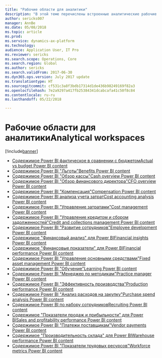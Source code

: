 ```yaml
---
title: "Рабочие области для аналитики"
description: "В этой теме перечислены встроенные аналитические рабочие пространства, которые доступны и указывают на ресурсы, где можно получить дополнительную информацию о них."
author: sericks007
manager: AnnBe
ms.date: 05/08/2018
ms.topic: article
ms.prod: 
ms.service: dynamics-ax-platform
ms.technology: 
audience: Application User, IT Pro
ms.reviewer: sericks
ms.search.scope: Operations, Core
ms.search.region: Global
ms.author: sericks
ms.search.validFrom: 2017-06-30
ms.dyn365.ops.version: July 2017 update
ms.translationtype: HT
ms.sourcegitcommit: cf531c3a8f3bdb17314d1de436b98249169f82a3
ms.openlocfilehash: 7e2a9297a417fb25384341dcabcafa41c50f8c84
ms.contentlocale: ru-ru
ms.lasthandoff: 05/22/2018

---
```


# <a name="analytical-workspaces"></a><span data-ttu-id="b96a8-103">Рабочие области для аналитики</span><span class="sxs-lookup"><span data-stu-id="b96a8-103">Analytical workspaces</span></span>
[!include[banner](../includes/banner.md)]

- [<span data-ttu-id="b96a8-104">Содержимое Power BI фактическое в сравнении с бюджетом</span><span class="sxs-lookup"><span data-stu-id="b96a8-104">Actual vs budget Power BI content</span></span>](ledger-budgets-power-bi.md)
- [<span data-ttu-id="b96a8-105">Содержимое Power BI "Льготы"</span><span class="sxs-lookup"><span data-stu-id="b96a8-105">Benefits Power BI content</span></span>](benefits-power-bi.md)
- [<span data-ttu-id="b96a8-106">Содержимое Power BI "Обзор кассы"</span><span class="sxs-lookup"><span data-stu-id="b96a8-106">Cash overview Power BI content</span></span>](../../financials/cash-bank-management/Cash-Overview-Power-BI-content.md)
- [<span data-ttu-id="b96a8-107">Содержимое Power BI "Обзор финансового директора"</span><span class="sxs-lookup"><span data-stu-id="b96a8-107">CFO overview Power BI content</span></span>](CFO-power-bi.md)
- [<span data-ttu-id="b96a8-108">Содержимое Power BI "Компенсация"</span><span class="sxs-lookup"><span data-stu-id="b96a8-108">Compensation Power BI content</span></span>](compensation-power-bi.md)
- [<span data-ttu-id="b96a8-109">Содержимое Power BI анализа учета затрат</span><span class="sxs-lookup"><span data-stu-id="b96a8-109">Cost accounting analysis Power BI content</span></span>](cost-accounting-analysis-content-pack.md) 
- [<span data-ttu-id="b96a8-110">Содержимое Power BI "Управление затратами"</span><span class="sxs-lookup"><span data-stu-id="b96a8-110">Cost management Power BI content</span></span>](cost-management-content-pack.md)    
- [<span data-ttu-id="b96a8-111">Содержимое Power BI "Управление кредитом и сбором задолженностей"</span><span class="sxs-lookup"><span data-stu-id="b96a8-111">Credit and collections management Power BI content</span></span>](../../financials/accounts-receivable/credit-collections-power-bi.md)
- [<span data-ttu-id="b96a8-112">Содержимое Power BI "Развитие сотрудников"</span><span class="sxs-lookup"><span data-stu-id="b96a8-112">Employee development Power BI content</span></span>](employee-development-PBI.md) 
- [<span data-ttu-id="b96a8-113">Содержимое "Финансовый анализ" для Power BI</span><span class="sxs-lookup"><span data-stu-id="b96a8-113">Financial insights Power BI content</span></span>](financial-insights.md)
- [<span data-ttu-id="b96a8-114">Содержимое "Финансовые показатели" для Power BI</span><span class="sxs-lookup"><span data-stu-id="b96a8-114">Financial performance Power BI content</span></span>](financial-performance-power-bi-content-pack.md)
- [<span data-ttu-id="b96a8-115">Содержимое Power BI "Управление основными средствами"</span><span class="sxs-lookup"><span data-stu-id="b96a8-115">Fixed asset management Power BI content</span></span>](../../financials/fixed-assets/Fixed-asset-management-workspace.md)
- [<span data-ttu-id="b96a8-116">Содержимое Power BI "Обучение"</span><span class="sxs-lookup"><span data-stu-id="b96a8-116">Learning Power BI content</span></span>](learning-power-bi.md)
- [<span data-ttu-id="b96a8-117">Содержимое Power BI "Менеджер по методикам"</span><span class="sxs-lookup"><span data-stu-id="b96a8-117">Practice manager Power BI content</span></span>](practice-manager-power-bi.md)
- [<span data-ttu-id="b96a8-118">Содержимое Power BI "Эффективность производства"</span><span class="sxs-lookup"><span data-stu-id="b96a8-118">Production performance Power BI content</span></span>](production-performance-power-bi.md)
- [<span data-ttu-id="b96a8-119">Содержимое Power BI "Анализ расходов на закупку"</span><span class="sxs-lookup"><span data-stu-id="b96a8-119">Purchase spend analysis Power BI content</span></span>](purchase-content-pack-for-power-bi.md) 
- [<span data-ttu-id="b96a8-120">Содержимое Power BI по набору сотрудников</span><span class="sxs-lookup"><span data-stu-id="b96a8-120">Recruiting Power BI content</span></span>](recruiting-analysis-power-bi-content-pack.md) 
- [<span data-ttu-id="b96a8-121">Содержимое "Показатели продаж и прибыльности" для Power BI</span><span class="sxs-lookup"><span data-stu-id="b96a8-121">Sales and profitability performance Power BI content</span></span>](sales-profitability-performance-content-pack.md)
- [<span data-ttu-id="b96a8-122">Содержимое Power BI "Платежи поставщикам"</span><span class="sxs-lookup"><span data-stu-id="b96a8-122">Vendor payments Power BI content</span></span>](../../financials/accounts-payable/Vendor-payments-workspace.md)
- [<span data-ttu-id="b96a8-123">Содержимое "Производительность склада" для Power BI</span><span class="sxs-lookup"><span data-stu-id="b96a8-123">Warehouse performance Power BI content</span></span>](warehouse-power-bi-content.md)
- [<span data-ttu-id="b96a8-124">Содержимое Power BI "Показатели трудовых ресурсов"</span><span class="sxs-lookup"><span data-stu-id="b96a8-124">Workforce metrics Power BI content</span></span>](workforce-analysis-power-bi-content-pack.md)  

